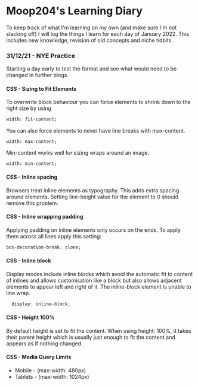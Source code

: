 # Moop204's Learning Diary

To keep track of what I'm learning on my own (and make sure I'm not slacking off) I will log the things I learn for each day of January 2022. This includes new knowledge, revision of old concepts and niche tidbits.

### 31/12/21 - NYE Practice
Starting a day early to test the format and see what would need to be changed in further blogs. 

#### CSS - Sizing to Fit Elements
To overwrite block behaviour you can force elements to shrink down to the right size by using

```css
width: fit-content;
```

You can also force elements to never have line breaks with max-content.

```
width: max-content;
```

Min-content works well for sizing wraps around an image.
```
width: min-content;
```

#### CSS - Inline spacing 
Browsers treat inline elements as typography. This adds extra spacing around elements. Setting line-height value for the element to 0 should remove this problem. 

#### CSS - Inline wrapping padding
Applying padding on inline elements only occurs on the ends. To apply them across all lines apply this setting:
```css
box-decoration-break: clone;
```

#### CSS - Inline block
Display modes include inline blocks which avoid the automatic fit to content of inlines and allows customisation like a block but also allows adjacent elements to appear left and right of it. The inline-block element is unable to line wrap.
```css
  display: inline-block;
```

#### CSS - Height 100%
By default height is set to fit the content. When using height: 100%, it takes their parent height which is usually just enough to fit the content and appears as if nothing changed.  

#### CSS - Media Query Limits
* Mobile - (max-width: 480px)
* Tablets - (max-width: 1024px)
